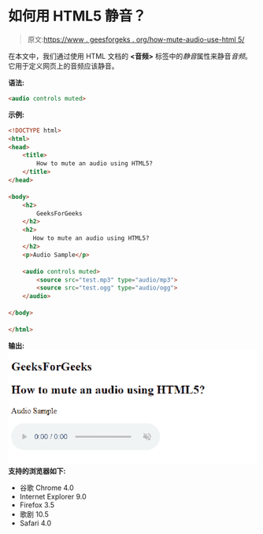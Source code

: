 # 如何用 HTML5 静音？

> 原文:[https://www . geesforgeks . org/how-mute-audio-use-html 5/](https://www.geeksforgeeks.org/how-to-mute-audio-using-html5/)

在本文中，我们通过使用 HTML 文档的 **<音频>** 标签中的*静音*属性来静音*音频*。它用于定义网页上的音频应该静音。

**语法:**

```html
<audio controls muted>
```

**示例:**

```html
<!DOCTYPE html> 
<html> 
<head>
    <title>
        How to mute an audio using HTML5?
    </title>
</head>

<body> 
    <h2>
        GeeksForGeeks
    </h2>
    <h2>
       How to mute an audio using HTML5?
    </h2>
    <p>Audio Sample</p> 

    <audio controls muted> 
        <source src="test.mp3" type="audio/mp3"> 
        <source src="test.ogg" type="audio/ogg"> 
    </audio> 

</body> 

</html>                    
```

**输出:**
![](img/6d53193d0dde6a859629f4b24bc9d3f2.png)
**支持的浏览器如下:**

*   谷歌 Chrome 4.0
*   Internet Explorer 9.0
*   Firefox 3.5
*   歌剧 10.5
*   Safari 4.0